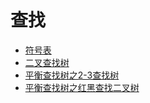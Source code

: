 # 查找

* [符号表](/searching/symboltable.md)
* [二叉查找树](/searching/binarysearchtree.md)
* [平衡查找树之2-3查找树](/searching/balancedsearchtree.md)
* [平衡查找树之红黑查找二叉树](/searching/redblackbst.md)



